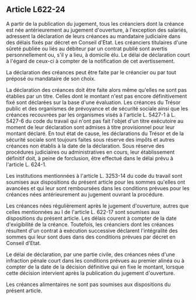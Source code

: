 Article L622-24
----
A partir de la publication du jugement, tous les créanciers dont la créance est
née antérieurement au jugement d'ouverture, à l'exception des salariés,
adressent la déclaration de leurs créances au mandataire judiciaire dans des
délais fixés par décret en Conseil d'Etat. Les créanciers titulaires d'une
sûreté publiée ou liés au débiteur par un contrat publié sont avertis
personnellement ou, s'il y a lieu, à domicile élu. Le délai de déclaration court
à l'égard de ceux-ci à compter de la notification de cet avertissement.

La déclaration des créances peut être faite par le créancier ou par tout préposé
ou mandataire de son choix.

La déclaration des créances doit être faite alors même qu'elles ne sont pas
établies par un titre. Celles dont le montant n'est pas encore définitivement
fixé sont déclarées sur la base d'une évaluation. Les créances du Trésor public
et des organismes de prévoyance et de sécurité sociale ainsi que les créances
recouvrées par les organismes visés à l'article L. 5427-1 à L. 5427-6 du code du
travail qui n'ont pas fait l'objet d'un titre exécutoire au moment de leur
déclaration sont admises à titre provisionnel pour leur montant déclaré. En tout
état de cause, les déclarations du Trésor et de la sécurité sociale sont
toujours faites sous réserve des impôts et autres créances non établis à la date
de la déclaration. Sous réserve des procédures judiciaires ou administratives en
cours, leur établissement définitif doit, à peine de forclusion, être effectué
dans le délai prévu à l'article L. 624-1.

Les institutions mentionnées à l'article L. 3253-14 du code du travail sont
soumises aux dispositions du présent article pour les sommes qu'elles ont
avancées et qui leur sont remboursées dans les conditions prévues pour les
créances nées antérieurement au jugement ouvrant la procédure.

Les créances nées régulièrement après le jugement d'ouverture, autres que celles
mentionnées au I de l'article L. 622-17 sont soumises aux dispositions du
présent article. Les délais courent à compter de la date d'exigibilité de la
créance. Toutefois, les créanciers dont les créances résultent d'un contrat à
exécution successive déclarent l'intégralité des sommes qui leur sont dues dans
des conditions prévues par décret en Conseil d'Etat.

Le délai de déclaration, par une partie civile, des créances nées d'une
infraction pénale court dans les conditions prévues au premier alinéa ou à
compter de la date de la décision définitive qui en fixe le montant, lorsque
cette décision intervient après la publication du jugement d'ouverture.

Les créances alimentaires ne sont pas soumises aux dispositions du présent
article.
